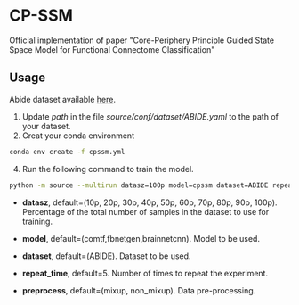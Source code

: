 # CP-SSM
Official implementation of paper "Core-Periphery Principle Guided State Space Model for Functional Connectome Classification"
## Usage

Abide dataset available [here](https://drive.google.com/file/d/1rTmBuLbMNu-vW7g43eSu21ur1Sc4oVHh/view?usp=sharing).

1. Update *path* in the file *source/conf/dataset/ABIDE.yaml* to the path of your dataset.
2. Creat your conda environment

```bash
conda env create -f cpssm.yml
```
4. Run the following command to train the model.

```bash
python -m source --multirun datasz=100p model=cpssm dataset=ABIDE repeat_time=10 preprocess=mixup
```
- **datasz**, default=(10p, 20p, 30p, 40p, 50p, 60p, 70p, 80p, 90p, 100p). Percentage of the total number of samples in the dataset to use for training.

- **model**, default=(comtf,fbnetgen,brainnetcnn). Model to be used.

- **dataset**, default=(ABIDE). Dataset to be used.

- **repeat_time**, default=5. Number of times to repeat the experiment.

- **preprocess**, default=(mixup, non_mixup). Data pre-processing.
